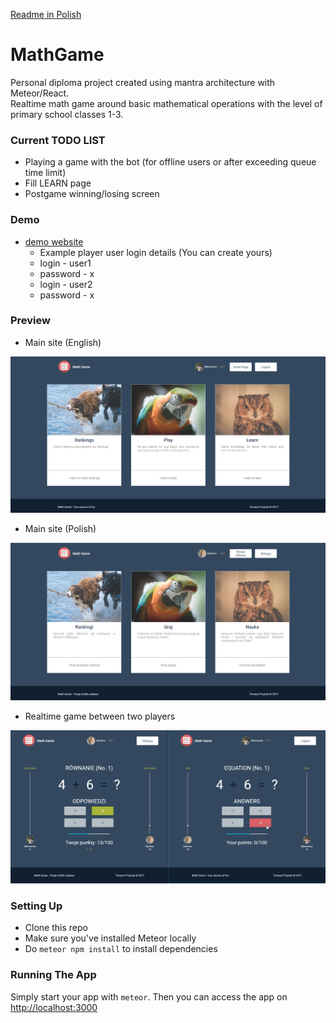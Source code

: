 [Readme in Polish](READMEPL.md)

# MathGame
Personal diploma project created using mantra architecture with Meteor/React.<br>
Realtime math game around basic mathematical operations with the level of primary school classes 1-3.

### Current TODO LIST
- Playing a game with the bot (for offline users or after exceeding queue time limit)
- Fill LEARN page
- Postgame winning/losing screen

### Demo
- [demo website](http://darionu.pl:3000)
  * Example player user login details (You can create yours)
  * login - user1
  * password - x
  * login - user2
  * password - x

### Preview

- Main site (English)
<p align="center">
  <img src="public/demo/mainSiteEnglish.png?raw=true" width="700"/>
</p>

- Main site (Polish)
<p align="center">
  <img src="public/demo/mainSitePolish.png?raw=true" width="700"/>
</p>

- Realtime game between two players
<p align="center">
  <img src="public/demo/gamePreview.png?raw=true" width="700"/>
</p>

### Setting Up

* Clone this repo
* Make sure you've installed Meteor locally
* Do `meteor npm install` to install dependencies

### Running The App

Simply start your app with `meteor`.
Then you can access the app on <http://localhost:3000>
